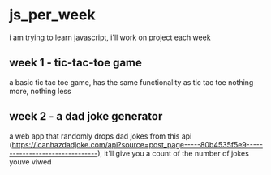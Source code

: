 # js_per_week

i am trying to learn javascript, i'll work on project each week

## week 1 - tic-tac-toe game

a basic tic tac toe game, has the same functionality as tic tac toe nothing more, nothing less

## week 2 - a dad joke generator

a web app that randomly drops dad jokes from this api (https://icanhazdadjoke.com/api?source=post_page-----80b4535f5e9--------------------------------), it'll give you a count of the number of jokes youve viwed
